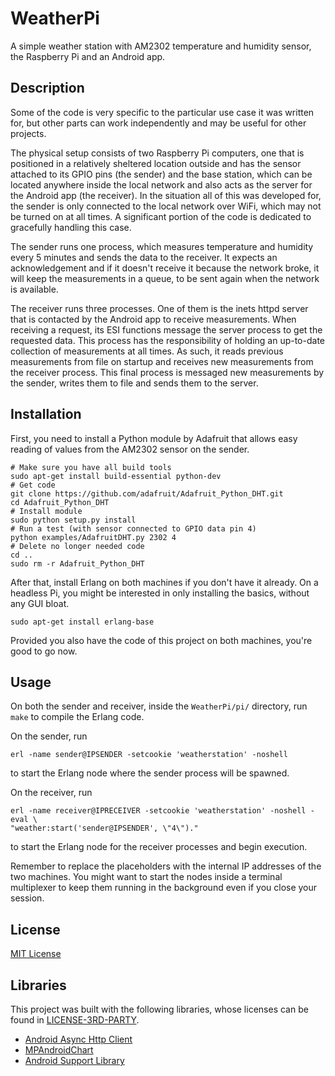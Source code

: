 # WeatherPi
A simple weather station with AM2302 temperature and humidity sensor, the
Raspberry Pi and an Android app.

## Description
Some of the code is very specific to the particular use case it was written
for, but other parts can work independently and may be useful for other
projects.

The physical setup consists of two Raspberry Pi computers, one that is
positioned in a relatively sheltered location outside and has the sensor
attached to its GPIO pins (the sender) and the base station, which can be
located anywhere inside the local network and also acts as the server for the
Android app (the receiver). In the situation all of this was developed for,
the sender is only connected to the local network over WiFi, which may not be
turned on at all times. A significant portion of the code is dedicated to
gracefully handling this case.

The sender runs one process, which measures temperature and humidity every 5
minutes and sends the data to the receiver. It expects an acknowledgement and
if it doesn't receive it because the network broke, it will keep the
measurements in a queue, to be sent again when the network is available.

The receiver runs three processes. One of them is the inets httpd server that
is contacted by the Android app to receive measurements. When receiving a
request, its ESI functions message the server process to get the requested
data. This process has the responsibility of holding an up-to-date collection
of measurements at all times. As such, it reads previous measurements from file
on startup and receives new measurements from the receiver process. This final
process is messaged new measurements by the sender, writes them to file and
sends them to the server.

## Installation
First, you need to install a Python module by Adafruit that allows easy reading
of values from the AM2302 sensor on the sender.
```
# Make sure you have all build tools
sudo apt-get install build-essential python-dev
# Get code
git clone https://github.com/adafruit/Adafruit_Python_DHT.git
cd Adafruit_Python_DHT
# Install module
sudo python setup.py install
# Run a test (with sensor connected to GPIO data pin 4)
python examples/AdafruitDHT.py 2302 4
# Delete no longer needed code
cd ..
sudo rm -r Adafruit_Python_DHT
```

After that, install Erlang on both machines if you don't have it already.
On a headless Pi, you might be interested in only installing the basics,
without any GUI bloat.
```
sudo apt-get install erlang-base
```

Provided you also have the code of this project on both machines, you're good
to go now.

## Usage
On both the sender and receiver, inside the `WeatherPi/pi/` directory, run
`make` to compile the Erlang code.

On the sender, run
```
erl -name sender@IPSENDER -setcookie 'weatherstation' -noshell
```
to start the Erlang node where the sender process will be spawned.

On the receiver, run
```
erl -name receiver@IPRECEIVER -setcookie 'weatherstation' -noshell -eval \
"weather:start('sender@IPSENDER', \"4\")."
```
to start the Erlang node for the receiver processes and begin execution.

Remember to replace the placeholders with the internal IP addresses of the two
machines. You might want to start the nodes inside a terminal multiplexer to
keep them running in the background even if you close your session.

## License
[MIT License](LICENSE.md)

## Libraries
This project was built with the following libraries, whose licenses can be
found in [LICENSE-3RD-PARTY](LICENSE-3RD-PARTY).
* [Android Async Http Client](http://loopj.com/android-async-http/)
* [MPAndroidChart](https://github.com/PhilJay/MPAndroidChart)
* [Android Support Library](  
https://developer.android.com/topic/libraries/support-library/index.html)
